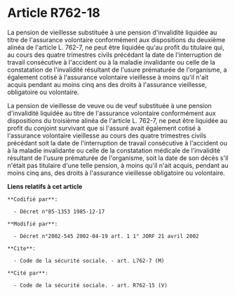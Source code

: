 # Article R762-18

La pension de vieillesse substituée à une pension d'invalidité liquidée au titre de l'assurance volontaire conformément aux
dispositions du deuxième alinéa de l'article L. 762-7, ne peut être liquidée qu'au profit du titulaire qui, au cours des
quatre trimestres civils précédant la date de l'interruption de travail consécutive à l'accident ou à la maladie invalidante
ou celle de la constatation de l'invalidité résultant de l'usure prématurée de l'organisme, a également cotisé à l'assurance
volontaire vieillesse à moins qu'il n'ait acquis pendant au moins cinq ans des droits à l'assurance vieillesse, obligatoire
ou volontaire. 

La pension de vieillesse de veuve ou de veuf substituée à une pension d'invalidité liquidée au titre de l'assurance
volontaire conformément aux dispositions du troisième alinéa de l'article L. 762-7, ne peut être liquidée au profit du
conjoint survivant que si l'assuré avait également cotisé à l'assurance volontaire vieillesse au cours des quatre trimestres
civils précédant soit la date de l'interruption de travail consécutive à l'accident ou à la maladie invalidante ou celle de
la constatation médicale de l'invalidité résultant de l'usure prématurée de l'organisme, soit la date de son décès s'il
n'était pas titulaire d'une telle pension, à moins qu'il n'ait acquis, pendant au moins cinq ans, des droits à l'assurance
vieillesse obligatoire ou volontaire.

**Liens relatifs à cet article**

	**Codifié par**:

	  - Décret n°85-1353 1985-12-17

	**Modifié par**:

	  - Décret n°2002-545 2002-04-19 art. 1 1° JORF 21 avril 2002

	**Cite**:

	  - Code de la sécurité sociale. - art. L762-7 (M)

	**Cité par**:

	  - Code de la sécurité sociale. - art. R762-15 (V)
